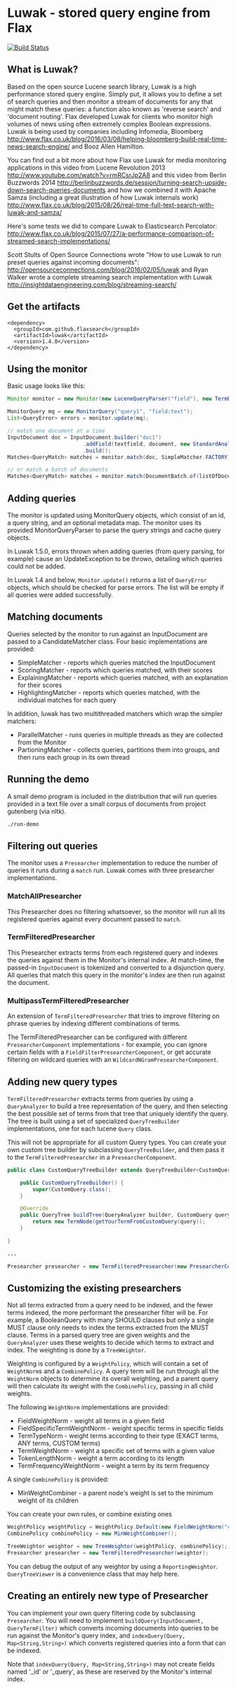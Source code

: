 Luwak - stored query engine from Flax                   
=====================================
[![Build
Status](https://travis-ci.org/flaxsearch/luwak.svg?branch=master)](https://travis-ci.org/flaxsearch/luwak)

What is Luwak?
--------------

Based on the open source Lucene search library, Luwak is a high performance stored query engine. Simply put, it allows you to define a set of search queries and then monitor a stream of documents for any that might match these queries: a function also known as 'reverse search' and 'document routing'. Flax developed Luwak for clients who monitor high volumes of news using often extremely complex Boolean expressions. Luwak is being used by companies including Infomedia, Bloomberg http://www.flax.co.uk/blog/2016/03/08/helping-bloomberg-build-real-time-news-search-engine/ and Booz Allen Hamilton.

You can find out a bit more about how Flax use Luwak for media monitoring applications in 
this video from Lucene Revolution 2013 http://www.youtube.com/watch?v=rmRCsrJp2A8 and this video
from Berlin Buzzwords 2014 http://berlinbuzzwords.de/session/turning-search-upside-down-search-queries-documents and how we combined it with Apache Samza (including a great illustration of how Luwak internals work) http://www.flax.co.uk/blog/2015/08/26/real-time-full-text-search-with-luwak-and-samza/

Here's some tests we did to compare Luwak to Elasticsearch Percolator:
http://www.flax.co.uk/blog/2015/07/27/a-performance-comparison-of-streamed-search-implementations/

Scott Stults of Open Source Connections wrote "How to use Luwak to run preset queries against incoming documents":
http://opensourceconnections.com/blog/2016/02/05/luwak and Ryan Walker wrote a complete streaming search implementation with Luwak http://insightdataengineering.com/blog/streaming-search/

Get the artifacts
-----------------

```
<dependency>
  <groupId>com.github.flaxsearch</groupId>
  <artifactId>luwak</artifactId>
  <version>1.4.0</version>
</dependency>
```

Using the monitor
-----------------

Basic usage looks like this:

```java
Monitor monitor = new Monitor(new LuceneQueryParser("field"), new TermFilteredPresearcher());

MonitorQuery mq = new MonitorQuery("query1", "field:text");
List<QueryError> errors = monitor.update(mq);

// match one document at a time
InputDocument doc = InputDocument.builder("doc1")
                        .addField(textfield, document, new StandardAnalyzer())
                        .build();
Matches<QueryMatch> matches = monitor.match(doc, SimpleMatcher.FACTORY);

// or match a batch of documents
Matches<QueryMatch> matches = monitor.match(DocumentBatch.of(listOfDocuments), SimpleMatcher.FACTORY);
```

Adding queries
--------------

The monitor is updated using MonitorQuery objects, which consist of an id, a query string, and an
optional metadata map.  The monitor uses its provided MonitorQueryParser
to parse the query strings and cache query objects.

In Luwak 1.5.0, errors thrown when adding queries (from query parsing, for example) cause an
UpdateException to be thrown, detailing which queries could not be added.

In Luwak 1.4 and below, ```Monitor.update()``` returns a list of ```QueryError``` objects, which should 
be checked for parse errors.  The list will be empty if all queries were added successfully.

Matching documents
------------------

Queries selected by the monitor to run against an InputDocument are passed to a CandidateMatcher
class.  Four basic implementations are provided:
* SimpleMatcher - reports which queries matched the InputDocument
* ScoringMatcher - reports which queries matched, with their scores
* ExplainingMatcher - reports which queries matched, with an explanation for their scores
* HighlightingMatcher - reports which queries matched, with the individual matches for each query

In addition, luwak has two multithreaded matchers which wrap the simpler matchers:
* ParallelMatcher - runs queries in multiple threads as they are collected from the Monitor
* PartioningMatcher - collects queries, partitions them into groups, and then runs each group in its own thread

Running the demo
----------------

A small demo program is included in the distribution that will run queries provided
in a text file over a small corpus of documents from project gutenberg (via nltk).

```sh
./run-demo
```

Filtering out queries
---------------------

The monitor uses a ```Presearcher``` implementation to reduce the number of queries it runs
during a ```match``` run.  Luwak comes with three presearcher implementations.

### MatchAllPresearcher

This Presearcher does no filtering whatsoever, so the monitor will run all its registered
queries against every document passed to ```match```.

### TermFilteredPresearcher

This Presearcher extracts terms from each registered query and indexes the queries against them
in the Monitor's internal index.  At match-time, the passed-in ```InputDocument``` is tokenized
and converted to a disjunction query.  All queries that match this query in the monitor's index
are then run against the document.

### MultipassTermFilteredPresearcher

An extension of ```TermFilteredPresearcher``` that tries to improve filtering on phrase queries
by indexing different combinations of terms.

The TermFilteredPresearcher can be configured with different ```PresearcherComponent```
implementations - for example, you can ignore certain fields with a ```FieldFilterPresearcherComponent```,
or get accurate filtering on wildcard queries with an ```WildcardNGramPresearcherComponent```.

Adding new query types
----------------------

```TermFilteredPresearcher``` extracts terms from queries by using a ```QueryAnalyzer``` to build
a tree representation of the query, and then selecting the best possible set of terms from that tree
that uniquely identify the query.  The tree is built using a set of specialized ```QueryTreeBuilder```
implementations, one for each lucene ```Query``` class.

This will not be appropriate for all custom Query types.  You can create your own custom tree builder by
subclassing ```QueryTreeBuilder```, and then pass it to the ```TermFilteredPresearcher``` in
a ```PresearcherComponent```.

```java
public class CustomQueryTreeBuilder extends QueryTreeBuilder<CustomQuery> {

    public CustomQueryTreeBuilder() {
        super(CustomQuery.class);
    }

    @Override
    public QueryTree buildTree(QueryAnalyzer builder, CustomQuery query) {
        return new TermNode(getYourTermFromCustomQuery(query));
    }

}

...

Presearcher presearcher = new TermFilteredPresearcher(new PresearcherComponent(new CustomerQueryTreeBuilder()));
```

Customizing the existing presearchers
-------------------------------------

Not all terms extracted from a query need to be indexed, and the fewer terms indexed, the
more performant the presearcher filter will be.  For example, a BooleanQuery with many SHOULD
clauses but only a single MUST clause only needs to index the terms extracted from the MUST
clause.  Terms in a parsed query tree are given weights and the ```QueryAnalyzer``` uses these
weights to decide which terms to extract and index.  The weighting is done by a ```TreeWeightor```.

Weighting is configured by a ```WeightPolicy```, which will contain a set of ```WeightNorm```s and
a ```CombinePolicy```.  A query term will be run through all the ```WeightNorm``` objects to determine
its overall weighting, and a parent query will then calculate its weight with the ```CombinePolicy```,
passing in all child weights.

The following ```WeightNorm``` implementations are provided:
* FieldWeightNorm - weight all terms in a given field
* FieldSpecificTermWeightNorm - weight specific terms in specific fields
* TermTypeNorm - weight terms according to their type (EXACT terms, ANY terms, CUSTOM terms)
* TermWeightNorm - weight a specific set of terms with a given value
* TokenLengthNorm - weight a term according to its length
* TermFrequencyWeightNorm - weight a term by its term frequency

A single ```CombinePolicy``` is provided:
* MinWeightCombiner - a parent node's weight is set to the minimum weight of its children

You can create your own rules, or combine existing ones

```java
WeightPolicy weightPolicy = WeightPolicy.Default(new FieldWeightNorm("category", 0.01f));
CombinePolicy combinePolicy = new MinWeightCombiner();

TreeWeightor weightor = new TreeWeightor(weightPolicy, combinePolicy);
Presearcher presearcher = new TermFilteredPresearcher(weightor);
```

You can debug the output of any weightor by using a ```ReportingWeightor```.  ```QueryTreeViewer```
is a convenience class that may help here.

Creating an entirely new type of Presearcher
--------------------------------------------

You can implement your own query filtering code by subclassing ```Presearcher```.  You will need
to implement ```buildQuery(InputDocument, QueryTermFilter)``` which converts incoming documents into queries to
be run against the Monitor's query index, and ```indexQuery(Query, Map<String,String>)``` which converts registered
queries into a form that can be indexed.

Note that ```indexQuery(Query, Map<String,String>)``` may not create fields named '_id' or '_query', as these are reserved
by the Monitor's internal index.
